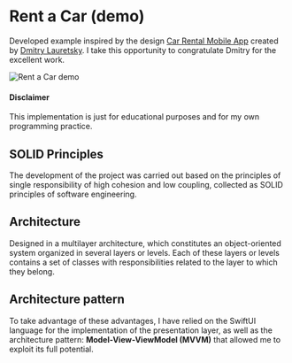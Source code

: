 # Rent a Car (demo)

Developed example inspired by the design [Car Rental Mobile App](https://dribbble.com/shots/16327847-Car-Rental-Mobile-App?utm_source=Clipboard_Shot&utm_campaign=dlauretsky&utm_content=Car%20Rental%20Mobile%20App&utm_medium=Social_Share&utm_source=Clipboard_Shot&utm_campaign=dlauretsky&utm_content=Car%20Rental%20Mobile%20App&utm_medium=Social_Share) created by [Dmitry Lauretsky](https://dribbble.com/dlauretsky). I take this opportunity to congratulate Dmitry for the excellent work.

![Rent a Car demo](rent-car-demo.gif)

#### Disclaimer
This implementation is just for educational purposes and for my own programming practice.

## SOLID Principles
The development of the project was carried out based on the principles of single responsibility of high cohesion and low coupling, collected as SOLID principles of software engineering. 

## Architecture
Designed in a multilayer architecture, which constitutes an object-oriented system organized in several layers or levels. Each of these layers or levels contains a set of classes with responsibilities related to the layer to which they belong.  

## Architecture pattern
To take advantage of these advantages, I have relied on the SwiftUI language for the implementation of the presentation layer, as well as the architecture pattern: **Model-View-ViewModel (MVVM)** that allowed me to exploit its full potential.

